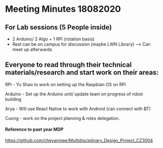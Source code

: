 # Meeting Minutes 18082020


## For Lab sessions (5 People inside)
- 2 Arduino/ 2 Algo + 1 RPi (rotation basis)
- Rest can be on campus for discussion (maybe LWN Library) --> Can meet up afterwards


## Everyone to read through their technical materials/research and start work on their areas:

RPi - Yu Shao to work on setting up the Raspbian OS on RPi

Arduino - Set up the Arduino unit/ update team on progress of robot building

Arya - Will use React Native to work with Android (can connect with BT)

Cuong - work on the project planning & roles delegation.

#### Reference to past year MDP
https://github.com/cheyanniee/Multidisciplinary_Design_Project_CZ3004